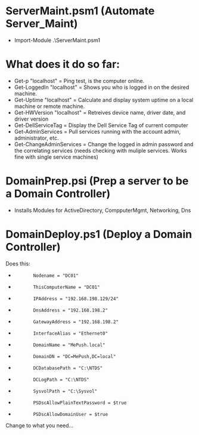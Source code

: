 # ServerMaint.psm1 (Automate Server_Maint)
- Import-Module .\ServerMaint.psm1 

# What does it do so far:
- Get-p "localhost" = Ping test, is the computer online.
- Get-LoggedIn "localhost" = Shows you who is logged in on the desired machine.
- Get-Uptime "localhost" = Calculate and display system uptime on a local machine or remote machine.
- Get-HWVersion "localhost" = Retreives device name, driver date, and driver version
- Get-DellServiceTag = Display the Dell Service Tag of current computer
- Get-AdminServices = Pull services running with the account admin, administrator, etc.
- Get-ChangeAdminServices = Change the logged in admin password and the correlating services (needs checking with muliple services. Works fine with single service machines)

# DomainPrep.psi (Prep a server to be a Domain Controller)
- Installs Modules for ActiveDirectory, CompputerMgmt, Networking, Dns

# DomainDeploy.ps1 (Deploy a Domain Controller)  
Does this:
-            Nodename = "DC01"
-            ThisComputerName = "DC01"
-            IPAddress = "192.168.198.129/24"
-            DnsAddress = "192.168.198.2"
-            GatewayAddress = "192.168.198.2"
-            InterfaceAlias = "Ethernet0"
-            DomainName = "MePush.local"
-            DomainDN = "DC=MePush,DC=local"
-            DCDatabasePath = "C:\NTDS"
-            DCLogPath = "C:\NTDS"
-            SysvolPath = "C:\Sysvol"
-            PSDscAllowPlainTextPassword = $true
-            PSDscAllowDomainUser = $true

Change to what you need... 
